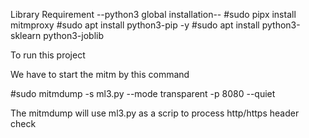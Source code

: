 Library Requirement
--python3 global installation--
#sudo pipx install mitmproxy
#sudo apt install python3-pip -y
#sudo apt install python3-sklearn python3-joblib



To run this project

We have to start the mitm by this command

#sudo mitmdump -s ml3.py --mode transparent -p 8080 --quiet

The mitmdump will use ml3.py as a scrip to process http/https header check
